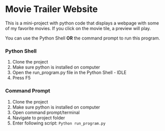 # Movie Trailer Website
This is a mini-project with python code that displays a webpage with some of my favorite movies. If you click on the movie tile, a preview will play.

You can use the Python Shell **OR** the command prompt to run this program.

### Python Shell

1. Clone the project
2. Make sure python is installed on computer
3. Open the run_program.py file in the Python Shell - IDLE
4. Press F5

### Command Prompt

1. Clone the project
2. Make sure python is installed on computer
3. Open command prompt/terminal
4. Navigate to project folder
5. Enter following script: ```Python run_program.py```
